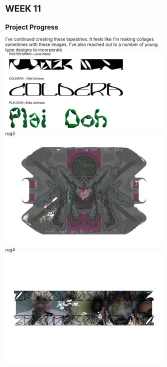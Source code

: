 # WEEK 11
## Project Progress
I've continued creating these tapestries. It feels like I'm making collages sometimes with these images. 
I've also reached out to a number of young type designs to incorperate  <br/> 
![](type_specimens2.jpg) <br/>
rug3 <br/> 
![](rug3.png) <br/>
rug4 <br/> 
![](rug4.png) <br/>
